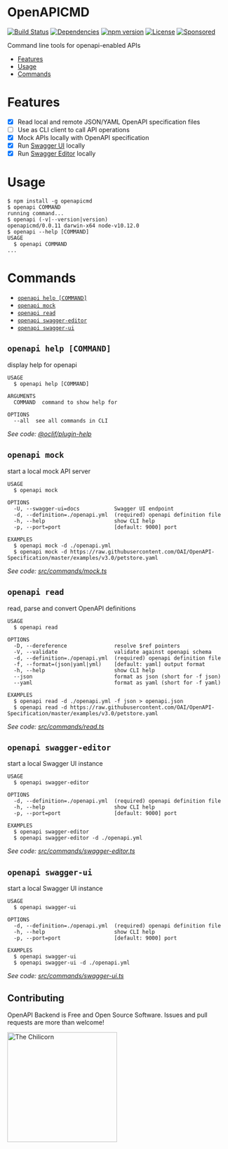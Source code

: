 OpenAPICMD
==========
[![Build Status](https://travis-ci.org/anttiviljami/openapicmd.svg?branch=master)](https://travis-ci.org/anttiviljami/openapicmd)
[![Dependencies](https://david-dm.org/anttiviljami/openapicmd.svg)](https://david-dm.org/anttiviljami/openapicmd)
[![npm version](https://img.shields.io/npm/v/openapicmd.svg)](https://www.npmjs.com/package/openapicmd)
[![License](http://img.shields.io/:license-mit-blue.svg)](https://github.com/anttiviljami/openapicmd/blob/master/LICENSE)
[![Sponsored](https://img.shields.io/badge/chilicorn-sponsored-brightgreen.svg?logo=data%3Aimage%2Fpng%3Bbase64%2CiVBORw0KGgoAAAANSUhEUgAAAA4AAAAPCAMAAADjyg5GAAABqlBMVEUAAAAzmTM3pEn%2FSTGhVSY4ZD43STdOXk5lSGAyhz41iz8xkz2HUCWFFhTFFRUzZDvbIB00Zzoyfj9zlHY0ZzmMfY0ydT0zjj92l3qjeR3dNSkoZp4ykEAzjT8ylUBlgj0yiT0ymECkwKjWqAyjuqcghpUykD%2BUQCKoQyAHb%2BgylkAyl0EynkEzmkA0mUA3mj86oUg7oUo8n0k%2FS%2Bw%2Fo0xBnE5BpU9Br0ZKo1ZLmFZOjEhesGljuzllqW50tH14aS14qm17mX9%2Bx4GAgUCEx02JySqOvpSXvI%2BYvp2orqmpzeGrQh%2Bsr6yssa2ttK6v0bKxMBy01bm4zLu5yry7yb29x77BzMPCxsLEzMXFxsXGx8fI3PLJ08vKysrKy8rL2s3MzczOH8LR0dHW19bX19fZ2dna2trc3Nzd3d3d3t3f39%2FgtZTg4ODi4uLj4%2BPlGxLl5eXm5ubnRzPn5%2Bfo6Ojp6enqfmzq6urr6%2Bvt7e3t7u3uDwvugwbu7u7v6Obv8fDz8%2FP09PT2igP29vb4%2BPj6y376%2Bu%2F7%2Bfv9%2Ff39%2Fv3%2BkAH%2FAwf%2FtwD%2F9wCyh1KfAAAAKXRSTlMABQ4VGykqLjVCTVNgdXuHj5Kaq62vt77ExNPX2%2Bju8vX6%2Bvr7%2FP7%2B%2FiiUMfUAAADTSURBVAjXBcFRTsIwHAfgX%2FtvOyjdYDUsRkFjTIwkPvjiOTyX9%2FAIJt7BF570BopEdHOOstHS%2BX0s439RGwnfuB5gSFOZAgDqjQOBivtGkCc7j%2B2e8XNzefWSu%2BsZUD1QfoTq0y6mZsUSvIkRoGYnHu6Yc63pDCjiSNE2kYLdCUAWVmK4zsxzO%2BQQFxNs5b479NHXopkbWX9U3PAwWAVSY%2FpZf1udQ7rfUpQ1CzurDPpwo16Ff2cMWjuFHX9qCV0Y0Ok4Jvh63IABUNnktl%2B6sgP%2BARIxSrT%2FMhLlAAAAAElFTkSuQmCC)](http://spiceprogram.org/oss-sponsorship)

Command line tools for openapi-enabled APIs

<!-- toc -->
* [Features](#features)
* [Usage](#usage)
* [Commands](#commands)
<!-- tocstop -->

# Features
- [x] Read local and remote JSON/YAML OpenAPI specification files
- [ ] Use as CLI client to call API operations
- [x] Mock APIs locally with OpenAPI specification
- [x] Run [Swagger UI](https://github.com/swagger-api/swagger-ui) locally
- [x] Run [Swagger Editor](https://github.com/swagger-api/swagger-editor) locally

# Usage
<!-- usage -->
```sh-session
$ npm install -g openapicmd
$ openapi COMMAND
running command...
$ openapi (-v|--version|version)
openapicmd/0.0.11 darwin-x64 node-v10.12.0
$ openapi --help [COMMAND]
USAGE
  $ openapi COMMAND
...
```
<!-- usagestop -->
# Commands
<!-- commands -->
* [`openapi help [COMMAND]`](#openapi-help-command)
* [`openapi mock`](#openapi-mock)
* [`openapi read`](#openapi-read)
* [`openapi swagger-editor`](#openapi-swagger-editor)
* [`openapi swagger-ui`](#openapi-swagger-ui)

## `openapi help [COMMAND]`

display help for openapi

```
USAGE
  $ openapi help [COMMAND]

ARGUMENTS
  COMMAND  command to show help for

OPTIONS
  --all  see all commands in CLI
```

_See code: [@oclif/plugin-help](https://github.com/oclif/plugin-help/blob/v2.1.6/src/commands/help.ts)_

## `openapi mock`

start a local mock API server

```
USAGE
  $ openapi mock

OPTIONS
  -U, --swagger-ui=docs           Swagger UI endpoint
  -d, --definition=./openapi.yml  (required) openapi definition file
  -h, --help                      show CLI help
  -p, --port=port                 [default: 9000] port

EXAMPLES
  $ openapi mock -d ./openapi.yml
  $ openapi mock -d https://raw.githubusercontent.com/OAI/OpenAPI-Specification/master/examples/v3.0/petstore.yaml
```

_See code: [src/commands/mock.ts](https://github.com/anttiviljami/openapicmd/blob/v0.0.11/src/commands/mock.ts)_

## `openapi read`

read, parse and convert OpenAPI definitions

```
USAGE
  $ openapi read

OPTIONS
  -D, --dereference               resolve $ref pointers
  -V, --validate                  validate against openapi schema
  -d, --definition=./openapi.yml  (required) openapi definition file
  -f, --format=(json|yaml|yml)    [default: yaml] output format
  -h, --help                      show CLI help
  --json                          format as json (short for -f json)
  --yaml                          format as yaml (short for -f yaml)

EXAMPLES
  $ openapi read -d ./openapi.yml -f json > openapi.json
  $ openapi read -d https://raw.githubusercontent.com/OAI/OpenAPI-Specification/master/examples/v3.0/petstore.yaml
```

_See code: [src/commands/read.ts](https://github.com/anttiviljami/openapicmd/blob/v0.0.11/src/commands/read.ts)_

## `openapi swagger-editor`

start a local Swagger UI instance

```
USAGE
  $ openapi swagger-editor

OPTIONS
  -d, --definition=./openapi.yml  (required) openapi definition file
  -h, --help                      show CLI help
  -p, --port=port                 [default: 9000] port

EXAMPLES
  $ openapi swagger-editor
  $ openapi swagger-editor -d ./openapi.yml
```

_See code: [src/commands/swagger-editor.ts](https://github.com/anttiviljami/openapicmd/blob/v0.0.11/src/commands/swagger-editor.ts)_

## `openapi swagger-ui`

start a local Swagger UI instance

```
USAGE
  $ openapi swagger-ui

OPTIONS
  -d, --definition=./openapi.yml  (required) openapi definition file
  -h, --help                      show CLI help
  -p, --port=port                 [default: 9000] port

EXAMPLES
  $ openapi swagger-ui
  $ openapi swagger-ui -d ./openapi.yml
```

_See code: [src/commands/swagger-ui.ts](https://github.com/anttiviljami/openapicmd/blob/v0.0.11/src/commands/swagger-ui.ts)_
<!-- commandsstop -->

## Contributing

OpenAPI Backend is Free and Open Source Software. Issues and pull requests are more than welcome!

[<img alt="The Chilicorn" src="http://spiceprogram.org/assets/img/chilicorn_sticker.svg" width="250" height="250">](https://spiceprogram.org/oss-sponsorship)

